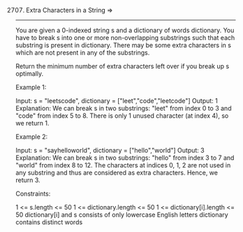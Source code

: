 2707. Extra Characters in a String  =>
----------------------------------


You are given a 0-indexed string s and a dictionary of words dictionary. You have to break s into one or more non-overlapping substrings such that each substring is present in dictionary. There may be some extra characters in s which are not present in any of the substrings.

Return the minimum number of extra characters left over if you break up s optimally.

 

Example 1:

Input: s = "leetscode", dictionary = ["leet","code","leetcode"]
Output: 1
Explanation: We can break s in two substrings: "leet" from index 0 to 3 and "code" from index 5 to 8. There is only 1 unused character (at index 4), so we return 1.

Example 2:

Input: s = "sayhelloworld", dictionary = ["hello","world"]
Output: 3
Explanation: We can break s in two substrings: "hello" from index 3 to 7 and "world" from index 8 to 12. The characters at indices 0, 1, 2 are not used in any substring and thus are considered as extra characters. Hence, we return 3.
 

Constraints:

1 <= s.length <= 50
1 <= dictionary.length <= 50
1 <= dictionary[i].length <= 50
dictionary[i] and s consists of only lowercase English letters
dictionary contains distinct words
